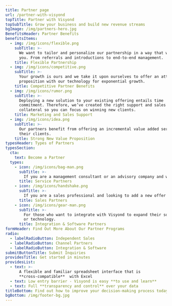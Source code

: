 ```yaml
---
title: Partner page
url: /partner-with-visyond
topTitle: Partner with Visyond
topSubTitle: Grow your business and build new revenue streams
bgImage: /img/partners-hero.jpg
BenefitsHeader: Partner Benefits
benefitsItems:
  - img: /img/icons/flexible.png
    subTitle: >-
      We want to tailor and personalize our partnership in a way that works for
      you. From referrals and introductions to end-to-end management.
    title: Flexible Partnership
  - img: /img/icons/competitive.png
    subTitle: >-
      Your growth is ours and we take it upon ourselves to offer an attractive
      proposition with our technology for exponential growth.
    title: Competitive Partner Benefits
  - img: /img/icons/rumor.png
    subTitle: >-
      Deploying a new solution to your existing offering entails time
      commitment. Therefore, we’ve created the right support and sales
      collateral so you can focus on winning new clients.
    title: Marketing and Sales Support
  - img: /img/icons/idea.png
    subTitle: >-
      Our partners benefit from offering an incremental value added service to
      their clients.
    title: Strong New Value Proposition
typesHeader: Types of Partners
typesSection:
  cta:
    text: Become a Partner
  types:
    - icon: /img/icons/bag-man.png
      subTitle: >-
        If you are a management consultant or an advisory company and want to expand your offering by using the Visyond platform to provide your services.
      title: Service Partners
    - icon: /img/icons/handshake.png
      subTitle: >-
        If you are a sales professional and looking to add a new offer to your portfolio. 
      title: Sales Partners
    - icon: /img/icons/gear-man.png
      subTitle: >-
        For those who want to integrate with Visyond to expand their solution
        or technology.
      title: Integration & Software Partners
formHeader: Find Out More About Our Partner Programs
radio:
  - labelRadioButton: Independent Sales
  - labelRadioButton: Channel Partners
  - labelRadioButton: Integration & Software
submitButtonTitle: Submit Inquiries
providesTitle: Get started in minutes
providesList:
  - text: >-
      A flexible and familiar spreadsheet interface that is
      **cross-compatible**  with Excel
  - text: Low entry barrier - Visyond is easy **to use and learn**
  - text: Full **transparency and control** over your data
titleBottom: Find out how to improve your decision-making process today
bgBottom: /img/footer-bg.jpg
---
```



